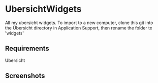 # UbersichtWidgets
All my ubersicht widgets. To import to a new computer, clone this git into the Übersicht directory in Application Support, then rename the folder to 'widgets'


## Requirements
Ubersicht

## Screenshots
